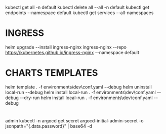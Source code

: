 kubectl get all -n default
kubectl delete all --all -n default
kubectl get endpoints --namespace default
kubectl get services --all-namespaces
# INGRESS
helm upgrade --install ingress-nginx ingress-nginx --repo https://kubernetes.github.io/ingress-nginx --namespace default

# CHARTS TEMPLATES

helm template . -f environments\dev\conf.yaml --debug
helm uninstall local-run --debug
helm install local-run  . -f environments\dev\conf.yaml --debug --dry-run
helm install local-run  . -f environments\dev\conf.yaml --debug


#
admin
kubectl -n argocd get secret argocd-initial-admin-secret -o jsonpath="{.data.password}" | base64 -d
